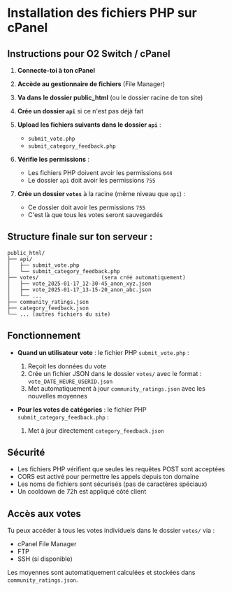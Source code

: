 # Installation des fichiers PHP sur cPanel

## Instructions pour O2 Switch / cPanel

1. **Connecte-toi à ton cPanel**

2. **Accède au gestionnaire de fichiers** (File Manager)

3. **Va dans le dossier public_html** (ou le dossier racine de ton site)

4. **Crée un dossier `api`** si ce n'est pas déjà fait

5. **Upload les fichiers suivants dans le dossier `api`** :
   - `submit_vote.php`
   - `submit_category_feedback.php`

6. **Vérifie les permissions** :
   - Les fichiers PHP doivent avoir les permissions `644`
   - Le dossier `api` doit avoir les permissions `755`

7. **Crée un dossier `votes`** à la racine (même niveau que `api`) :
   - Ce dossier doit avoir les permissions `755`
   - C'est là que tous les votes seront sauvegardés

## Structure finale sur ton serveur :

```
public_html/
├── api/
│   ├── submit_vote.php
│   └── submit_category_feedback.php
├── votes/                    (sera créé automatiquement)
│   ├── vote_2025-01-17_12-30-45_anon_xyz.json
│   ├── vote_2025-01-17_13-15-20_anon_abc.json
│   └── ...
├── community_ratings.json
├── category_feedback.json
└── ... (autres fichiers du site)
```

## Fonctionnement

- **Quand un utilisateur vote** : le fichier PHP `submit_vote.php` :
  1. Reçoit les données du vote
  2. Crée un fichier JSON dans le dossier `votes/` avec le format : `vote_DATE_HEURE_USERID.json`
  3. Met automatiquement à jour `community_ratings.json` avec les nouvelles moyennes

- **Pour les votes de catégories** : le fichier PHP `submit_category_feedback.php` :
  1. Met à jour directement `category_feedback.json`

## Sécurité

- Les fichiers PHP vérifient que seules les requêtes POST sont acceptées
- CORS est activé pour permettre les appels depuis ton domaine
- Les noms de fichiers sont sécurisés (pas de caractères spéciaux)
- Un cooldown de 72h est appliqué côté client

## Accès aux votes

Tu peux accéder à tous les votes individuels dans le dossier `votes/` via :
- cPanel File Manager
- FTP
- SSH (si disponible)

Les moyennes sont automatiquement calculées et stockées dans `community_ratings.json`.
